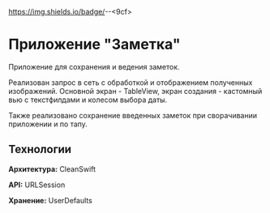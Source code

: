 https://img.shields.io/badge/<Language>-<Swift>-<9cf>
# Приложение "Заметка"

Приложение для сохранения и ведения заметок.

Реализован запрос в сеть с обработкой и отображением полученных изображений. Основной экран - TableView, экран создания - кастомный вью с текстфилдами и колесом выбора даты.

Также реализовано сохранение введенных заметок при сворачивании приложении и по тапу.


## Технологии

**Архитектура:** CleanSwift

**API:** URLSession

**Хранение:** UserDefaults
